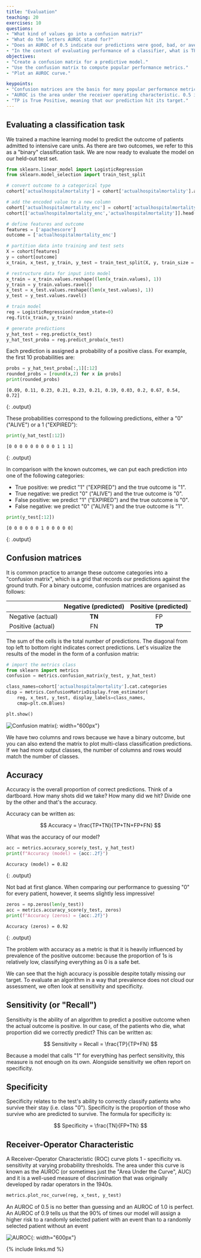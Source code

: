 ```yaml
---
title: "Evaluation"
teaching: 20
exercises: 10
questions:
- "What kind of values go into a confusion matrix?"
- "What do the letters AUROC stand for?"
- "Does an AUROC of 0.5 indicate our predictions were good, bad, or average?"
- "In the context of evaluating performance of a classifier, what is TP?"
objectives:
- "Create a confusion matrix for a predictive model."
- "Use the confusion matrix to compute popular performance metrics."
- "Plot an AUROC curve."

keypoints:
- "Confusion matrices are the basis for many popular performance metrics."
- "AUROC is the area under the receiver operating characteristic. 0.5 is bad!"
- "TP is True Positive, meaning that our prediction hit its target."
---
```


## Evaluating a classification task

We trained a machine learning model to predict the outcome of patients admitted to intensive care units. As there are two outcomes, we refer to this as a "binary" classification task. We are now ready to evaluate the model on our held-out test set. 

```python
from sklearn.linear_model import LogisticRegression
from sklearn.model_selection import train_test_split

# convert outcome to a categorical type
cohort['actualhospitalmortality'] = cohort['actualhospitalmortality'].astype('category')

# add the encoded value to a new column
cohort['actualhospitalmortality_enc'] = cohort['actualhospitalmortality'].cat.codes
cohort[['actualhospitalmortality_enc','actualhospitalmortality']].head()

# define features and outcome
features = ['apachescore']
outcome = ['actualhospitalmortality_enc']

# partition data into training and test sets
X = cohort[features]
y = cohort[outcome]
x_train, x_test, y_train, y_test = train_test_split(X, y, train_size = 0.7, random_state =  42)

# restructure data for input into model
x_train = x_train.values.reshape((len(x_train.values), 1))
y_train = y_train.values.ravel()
x_test = x_test.values.reshape((len(x_test.values), 1))
y_test = y_test.values.ravel()

# train model
reg = LogisticRegression(random_state=0)
reg.fit(x_train, y_train)

# generate predictions
y_hat_test = reg.predict(x_test)
y_hat_test_proba = reg.predict_proba(x_test)
```

Each prediction is assigned a probability of a positive class. For example, the first 10 probabilities are:

```python
probs = y_hat_test_proba[:,1][:12]
rounded_probs = [round(x,2) for x in probs]
print(rounded_probs)
```

```
[0.09, 0.11, 0.23, 0.21, 0.23, 0.21, 0.19, 0.03, 0.2, 0.67, 0.54, 0.72]
```
{: .output}

These probabilities correspond to the following predictions, either a "0" ("ALIVE") or a 1 ("EXPIRED"):

```python
print(y_hat_test[:12])
```

```
[0 0 0 0 0 0 0 0 0 1 1 1]
```
{: .output}

In comparison with the known outcomes, we can put each prediction into one of the following categories:

- True positive: we predict "1" ("EXPIRED") and the true outcome is "1".
- True negative: we predict "0" ("ALIVE") and the true outcome is "0".
- False positive: we predict "1" ("EXPIRED") and the true outcome is "0".
- False negative: we predict "0" ("ALIVE") and the true outcome is "1".

```python
print(y_test[:12])
```

```
[0 0 0 0 0 0 1 0 0 0 0 0]
```
{: .output}

## Confusion matrices

It is common practice to arrange these outcome categories into a "confusion matrix", which is a grid that records our predictions against the ground truth. For a binary outcome, confusion matrices are organised as follows:

|                        | Negative (predicted)   | Positive  (predicted)   |
| :---                   |    :----:           |          :----:      |
| Negative (actual)   | **TN**              | FP                   |
| Positive (actual)   | FN                  | **TP**               |

The sum of the cells is the total number of predictions. The diagonal from top left to bottom right indicates correct predictions. Let's visualize the results of the model in the form of a confusion matrix:

```python
# import the metrics class
from sklearn import metrics
confusion = metrics.confusion_matrix(y_test, y_hat_test)

class_names=cohort['actualhospitalmortality'].cat.categories
disp = metrics.ConfusionMatrixDisplay.from_estimator(
    reg, x_test, y_test, display_labels=class_names,
    cmap=plt.cm.Blues)

plt.show()
```

![Confusion matrix](../fig/section7-fig1.png){: width="600px"}

We have two columns and rows because we have a binary outcome, but you can also extend the matrix to plot multi-class classification predictions. If we had more output classes, the number of columns and rows would match the number of classes.

## Accuracy

Accuracy is the overall proportion of correct predictions. Think of a dartboard. How many shots did we take? How many did we hit? Divide one by the other and that's the accuracy. 

Accuracy can be written as:

$$
Accuracy = \frac{TP+TN}{TP+TN+FP+FN}
$$

What was the accuracy of our model? 

```python
acc = metrics.accuracy_score(y_test, y_hat_test)
print(f"Accuracy (model) = {acc:.2f}")
```

```
Accuracy (model) = 0.82
```
{: .output}

Not bad at first glance. When comparing our performance to guessing "0" for every patient, however, it seems slightly less impressive!

```python
zeros = np.zeros(len(y_test))
acc = metrics.accuracy_score(y_test, zeros)
print(f"Accuracy (zeros) = {acc:.2f}")
```

```
Accuracy (zeros) = 0.92
```
{: .output}

The problem with accuracy as a metric is that it is heavily influenced by prevalence of the positive outcome: because the proportion of 1s is relatively low, classifying everything as 0 is a safe bet.

We can see that the high accuracy is possible despite totally missing our target. To evaluate an algorithm in a way that prevalence does not cloud our assessment, we often look at sensitivity and specificity. 

## Sensitivity (or "Recall")

Sensitivity is the ability of an algorithm to predict a positive outcome when the actual outcome is positive. In our case, of the patients who die, what proportion did we correctly predict? This can be written as:

$$
Sensitivity = Recall = \frac{TP}{TP+FN}
$$

Because a model that calls "1" for everything has perfect sensitivity, this measure is not enough on its own. Alongside sensitivity we often report on specificity.

## Specificity

Specificity relates to the test's ability to correctly classify patients who survive their stay (i.e. class "0"). Specificity is the proportion of those who survive who are predicted to survive. The formula for specificity is:

$$
Specificity = \frac{TN}{FP+TN}
$$

## Receiver-Operator Characteristic

A Receiver-Operator Characteristic (ROC) curve plots 1 - specificity vs. sensitivity at varying probability thresholds. The area under this curve is known as the AUROC (or sometimes just the "Area Under the Curve", AUC) and it is a well-used measure of discrimination that was originally developed by radar operators in the 1940s.

```python
metrics.plot_roc_curve(reg, x_test, y_test)
```

An AUROC of 0.5 is no better than guessing and an AUROC of 1.0 is perfect. An AUROC of 0.9 tells us that the 90% of times our model will assign a higher risk to a randomly selected patient with an event than to a randomly selected patient without an event

![AUROC](../fig/section7-fig3.png){: width="600px"}

{% include links.md %}